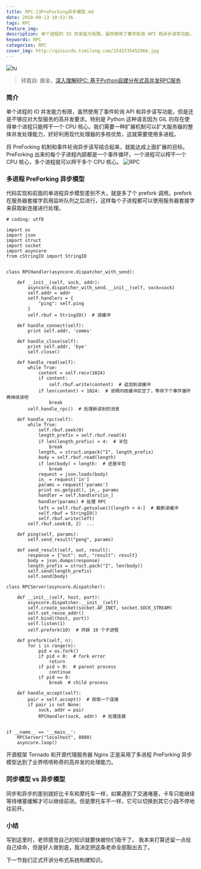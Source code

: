 ```yaml
---
title: RPC-13PreForking异步模型.md
date: 2018-09-13 10:53:36
tags: RPC
feature_img:
description: 单个进程的 IO 并发能力有限，虽然使用了事件轮询 API 和异步读写功能，但是还是不够应对大型服务的高并发要求。特别是 Python 这种语言因为 GIL 的存在使得单个进程只能榨干一个 CPU 核心。我们需要一种扩展机制可以扩大服务器的整体并发处理能力，好好利用现代处理器的多核优势，这就需要使用多进程。
keywords: RPC
categories: RPC
cover_img: http://qiniucdn.timilong.com/1543735452966.jpg
---
```


![tu](http://qiniucdn.timilong.com/1543735452966.jpg)

> 转载自: 掘金，[深入理解RPC: 基于Python自建分布式高并发RPC服务](https://juejin.im/book/5af56a3c518825426642e004)

### 简介

单个进程的 IO 并发能力有限，虽然使用了事件轮询 API 和异步读写功能，但是还是不够应对大型服务的高并发要求。特别是 Python 这种语言因为 GIL 的存在使得单个进程只能榨干一个 CPU 核心。我们需要一种扩展机制可以扩大服务器的整体并发处理能力，好好利用现代处理器的多核优势，这就需要使用多进程。

将 PreForking 机制和事件轮询异步读写结合起来，就能达成上面扩展的目标。PreForking 出来的每个子进程内部都是一个事件循环，一个进程可以榨干一个 CPU 核心，多个进程就可以榨干多个 CPU 核心。
![RPC](https://user-gold-cdn.xitu.io/2018/5/11/1634e13697d3b055?imageView2/0/w/1280/h/960/format/webp/ignore-error/1)

### 多进程 PreForking 异步模型
代码实现和前面的单进程异步模型差别不大，就是多了个 prefork 调用。prefork 在服务器套接字启用监听队列之后进行，这样每个子进程都可以使用服务器套接字来获取新连接进行处理。

```
# coding: utf8

import os
import json
import struct
import socket
import asyncore
from cStringIO import StringIO


class RPCHandler(asyncore.dispatcher_with_send):

    def __init__(self, sock, addr):
        asyncore.dispatcher_with_send.__init__(self, sock=sock)
        self.addr = addr
        self.handlers = {
            "ping": self.ping
        }
        self.rbuf = StringIO()  # 读缓冲

    def handle_connect(self):
        print self.addr, 'comes'

    def handle_close(self):
        print self.addr, 'bye'
        self.close()

    def handle_read(self):
        while True:
            content = self.recv(1024)
            if content:
                self.rbuf.write(content)  # 追加到读缓冲
            if len(content) < 1024:  # 说明内核缓冲区空了，等待下个事件循环再继续读吧
                break
        self.handle_rpc()  # 处理新读到的消息

    def handle_rpc(self):
        while True:
            self.rbuf.seek(0)
            length_prefix = self.rbuf.read(4)
            if len(length_prefix) < 4:  # 半包
                break
            length, = struct.unpack("I", length_prefix)
            body = self.rbuf.read(length)
            if len(body) < length:  # 还是半包
                break
            request = json.loads(body)
            in_ = request['in']
            params = request['params']
            print os.getpid(), in_, params
            handler = self.handlers[in_]
            handler(params) # 处理 RPC
            left = self.rbuf.getvalue()[length + 4:]  # 截断读缓冲
            self.rbuf = StringIO()
            self.rbuf.write(left)
        self.rbuf.seek(0, 2)  ...

    def ping(self, params):
        self.send_result("pong", params)

    def send_result(self, out, result):
        response = {"out": out, "result": result}
        body = json.dumps(response)
        length_prefix = struct.pack("I", len(body))
        self.send(length_prefix)
        self.send(body)

class RPCServer(asyncore.dispatcher):

    def __init__(self, host, port):
        asyncore.dispatcher.__init__(self)
        self.create_socket(socket.AF_INET, socket.SOCK_STREAM)
        self.set_reuse_addr()
        self.bind((host, port))
        self.listen(1)
        self.prefork(10)  # 开辟 10 个子进程

    def prefork(self, n):
        for i in range(n):
            pid = os.fork()
            if pid < 0:  # fork error
                return
            if pid > 0:  # parent process
                continue
            if pid == 0:
                break  # child process

    def handle_accept(self):
        pair = self.accept()  # 获取一个连接
        if pair is not None:
            sock, addr = pair
            RPCHandler(sock, addr)  # 处理连接


if __name__ == '__main__':
    RPCServer("localhost", 8080)
    asyncore.loop()
```

开源框架 Tornado 和开源代理服务器 Nginx 正是采用了多进程 PreForking 异步模型达到了业界啧啧称奇的高并发的处理能力。

### 同步模型 vs 异步模型
同步和异步的差别就好比卡车和摩托车一样，如果遇到了交通堵塞，卡车只能继续等待堵塞缓解才可以继续前进。但是摩托车不一样，它可以切换到其它小路不停地往前开。

### 小结
写到这里时，老师感觉自己的知识就要快被你们吸干了。
我本来打算还留一点给自己续命，但是好人做到底，我决定把这条老命全部豁出去了。

下一节我们正式开讲分布式系统构建知识。
